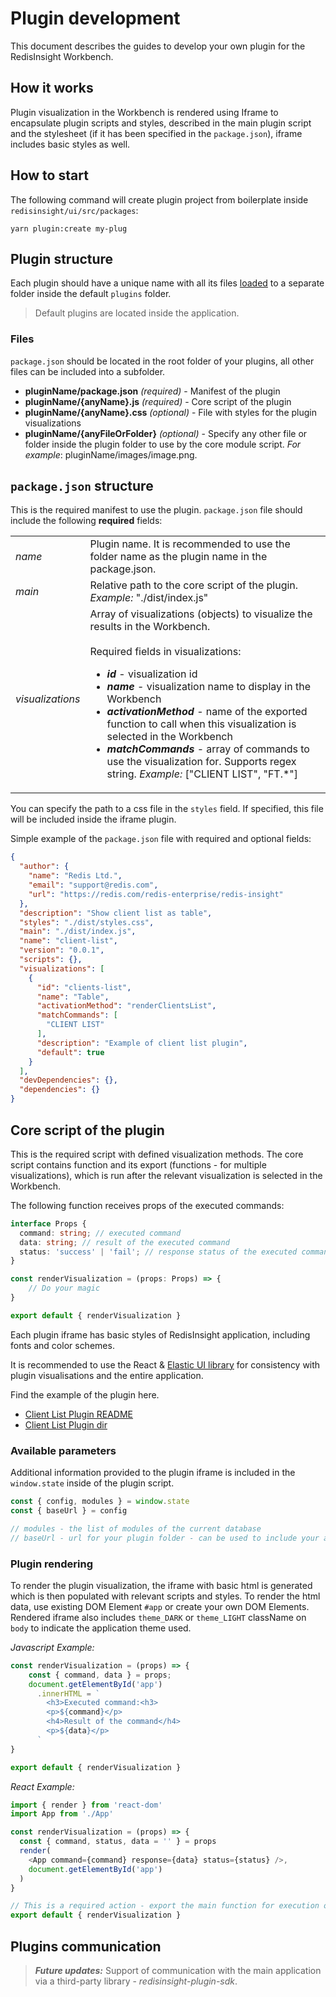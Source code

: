 # Plugin development

This document describes the guides to develop your own plugin for the RedisInsight Workbench.

## How it works

Plugin visualization in the Workbench is rendered using Iframe to encapsulate plugin scripts and styles, described in 
the main plugin script and the stylesheet (if it has been specified in the `package.json`), 
iframe includes basic styles as well.


## How to start
The following command will create plugin project from boilerplate inside `redisinsight/ui/src/packages`:
```
yarn plugin:create my-plug
```

## Plugin structure

Each plugin should have a unique name with all its files [loaded](installation.md) to 
a separate folder inside the default `plugins` folder.

> Default plugins are located inside the application.

### Files
`package.json` should be located in the root folder of your plugins, all other files can be included into a subfolder.

* **pluginName/package.json** *(required)* - Manifest of the plugin
* **pluginName/{anyName}.js** *(required)* - Core script of the plugin
* **pluginName/{anyName}.css** *(optional)* - File with styles for the plugin visualizations
* **pluginName/{anyFileOrFolder}** *(optional)* - Specify any other file or folder inside the plugin folder 
to use by the core module script. *For example*: pluginName/images/image.png.

## `package.json` structure

This is the required manifest to use the plugin. `package.json` file should include 
the following **required** fields:

<table>
  <tr>
    <td><i>name</i></td>
    <td>Plugin name. It is recommended to use the folder name as the plugin name in the package.json.</td>
  </tr>
  <tr>
    <td><i>main</i></td>
    <td>Relative path to the core script of the plugin. <i>Example: </i> "./dist/index.js"</td>
  </tr>
  <tr>
    <td><i>visualizations</i></td>
    <td>
      Array of visualizations (objects) to visualize the results in the Workbench.
      <br><br>
      Required fields in visualizations:
      <ul>
        <li><strong><i>id</i></strong> - visualization id</li>
        <li><strong><i>name</i></strong> - visualization name to display in the Workbench</li>
        <li><strong><i>activationMethod</i></strong> - name of the exported function to call when 
this visualization is selected in the Workbench</li>
        <li>
          <strong><i>matchCommands</i></strong> - array of commands to use the visualization for. Supports regex string. 
          <i>Example: </i> ["CLIENT LIST", "FT.*"]
        </li>
      </ul>
    </td>
  </tr>
</table>

You can specify the path to a css file in the `styles` field. If specified, 
this file will be included inside the iframe plugin.

Simple example of the `package.json` file with required and optional fields:

```json
{
  "author": {
    "name": "Redis Ltd.",
    "email": "support@redis.com",
    "url": "https://redis.com/redis-enterprise/redis-insight"
  },
  "description": "Show client list as table",
  "styles": "./dist/styles.css",
  "main": "./dist/index.js",
  "name": "client-list",
  "version": "0.0.1",
  "scripts": {},
  "visualizations": [
    {
      "id": "clients-list",
      "name": "Table",
      "activationMethod": "renderClientsList",
      "matchCommands": [
        "CLIENT LIST"
      ],
      "description": "Example of client list plugin",
      "default": true
    }
  ],
  "devDependencies": {},
  "dependencies": {}
}
```

## Core script of the plugin

This is the required script with defined visualization methods.
The core script contains function and its export (functions - for multiple visualizations), 
which is run after the relevant visualization is selected in the Workbench.

The following function receives props of the executed commands:
```typescript
interface Props {
  command: string; // executed command
  data: string; // result of the executed command
  status: 'success' | 'fail'; // response status of the executed command
}

const renderVisualization = (props: Props) => {
    // Do your magic
}

export default { renderVisualization }
```

Each plugin iframe has basic styles of RedisInsight application, including fonts and color schemes.

It is recommended to use the React & [Elastic UI library](https://elastic.github.io/eui/#/) for 
consistency with plugin visualisations and the entire application.

Find the example of the plugin here.

* [Client List Plugin README](../../redisinsight/ui/src/packages/clients-list-example/README.md)
* [Client List Plugin dir](../../redisinsight/ui/src/packages/clients-list-example/)

### Available parameters

Additional information provided to the plugin iframe is included in the `window.state` 
inside of the plugin script.

```javascript
const { config, modules } = window.state
const { baseUrl } = config

// modules - the list of modules of the current database
// baseUrl - url for your plugin folder - can be used to include your assets
```

### Plugin rendering
To render the plugin visualization, the iframe with basic html is generated which is 
then populated with relevant scripts and styles. To render the html data, use existing 
DOM Element `#app` or create your own DOM Elements.
Rendered iframe also includes `theme_DARK` or `theme_LIGHT` className on `body` to indicate the application theme used.

_Javascript Example:_
```javascript
const renderVisualization = (props) => {
    const { command, data } = props;
    document.getElementById('app')
      .innerHTML = `
        <h3>Executed command:<h3>
        <p>${command}</p>
        <h4>Result of the command</h4>
        <p>${data}</p>
      `
}

export default { renderVisualization }
```

_React Example:_
```javascript
import { render } from 'react-dom'
import App from './App'

const renderVisualization = (props) => {
  const { command, status, data = '' } = props
  render(
    <App command={command} response={data} status={status} />,
    document.getElementById('app')
  )
}

// This is a required action - export the main function for execution of the visualization
export default { renderVisualization }
```


## Plugins communication
> **_Future updates:_**
Support of communication with the main application via a third-party library - _redisinsight-plugin-sdk_.
